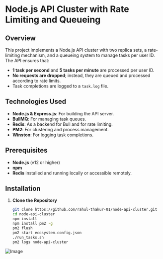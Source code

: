 # Node.js API Cluster with Rate Limiting and Queueing

## Overview

This project implements a Node.js API cluster with two replica sets, a rate-limiting mechanism, and a queueing system to manage tasks per user ID. The API ensures that:



- **1 task per second** and **5 tasks per minute** are processed per user ID.
- **No requests are dropped**; instead, they are queued and processed according to rate limits.
- Task completions are logged to a `task.log` file.

## Technologies Used

- **Node.js & Express.js**: For building the API server.
- **BullMQ**: For managing task queues.
- **Redis**: As a backend for Bull and for rate limiting.
- **PM2**: For clustering and process management.
- **Winston**: For logging task completions.

## Prerequisites

- **Node.js** (v12 or higher)
- **npm**
- **Redis** installed and running locally or accessible remotely.

## Installation

1. **Clone the Repository**

   ```bash
   git clone https://github.com/rahul-thakur-01/node-api-cluster.git
   cd node-api-cluster
   npm install
   npm install pm2 -g
   pm2 flush
   pm2 start ecosystem.config.json
   ./run_tasks.sh
   pm2 logs node-api-cluster


![Image](work.png)